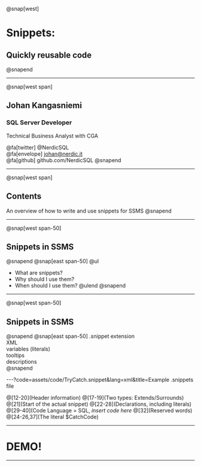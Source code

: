 @snap[west]
# Snippets: 
## Quickly reusable code
@snapend

---
@snap[west span]
## Johan Kangasniemi

### SQL Server Developer 
Technical Business Analyst with CGA

@fa[twitter] @NerdicSQL <br>
@fa[envelope] johan@nerdic.it <br>
@fa[github] github.com/NerdicSQL
@snapend

---
@snap[west span]
## Contents

An overview of how to write and use snippets for SSMS
@snapend

---
@snap[west span-50]
## Snippets in SSMS
@snapend
@snap[east span-50]
@ul
- What are snippets?
- Why should I use them?
- When should I use them?
@ulend
@snapend

---
@snap[west span-50]
## Snippets in SSMS
@snapend
@snap[east span-50]
.snippet extension <br>
XML <br>
variables (literals) <br>
tooltips <br>
descriptions <br>
@snapend

---?code=assets/code/TryCatch.snippet&lang=xml&title=Example .snippets file

@[12-20](Header information)
@[17-19](Two types: Extends/Surrounds)
@[21](Start of the actual snippet)
@[22-28](Declarations, including literals)
@[29-40](Code Language = SQL, *insert code here*
@[32](Reserved words)
@[24-26,37](The literal $CatchCode)

---

# DEMO!

---

